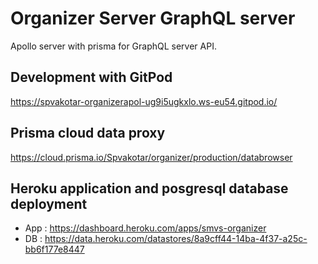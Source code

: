 # Organizer Server GraphQL server
Apollo server with prisma for GraphQL server API.

## Development with GitPod
https://spvakotar-organizerapol-ug9i5ugkxlo.ws-eu54.gitpod.io/

## Prisma cloud data proxy
https://cloud.prisma.io/Spvakotar/organizer/production/databrowser

## Heroku application and posgresql database deployment

 - App : https://dashboard.heroku.com/apps/smvs-organizer
 - DB : https://data.heroku.com/datastores/8a9cff44-14ba-4f37-a25c-bb6f177e8447
